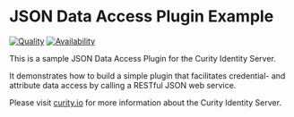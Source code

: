 # JSON Data Access Plugin Example #

[![Quality](https://img.shields.io/badge/quality-demo-red)](https://curity.io/resources/code-examples/status/)
[![Availability](https://img.shields.io/badge/availability-source-blue)](https://curity.io/resources/code-examples/status/)

This is a sample JSON Data Access Plugin for the Curity Identity Server.

It demonstrates how to build a simple plugin that facilitates credential- and attribute data access by calling a RESTful JSON web service.

Please visit [curity.io](https://curity.io/) for more information about the Curity Identity Server.
